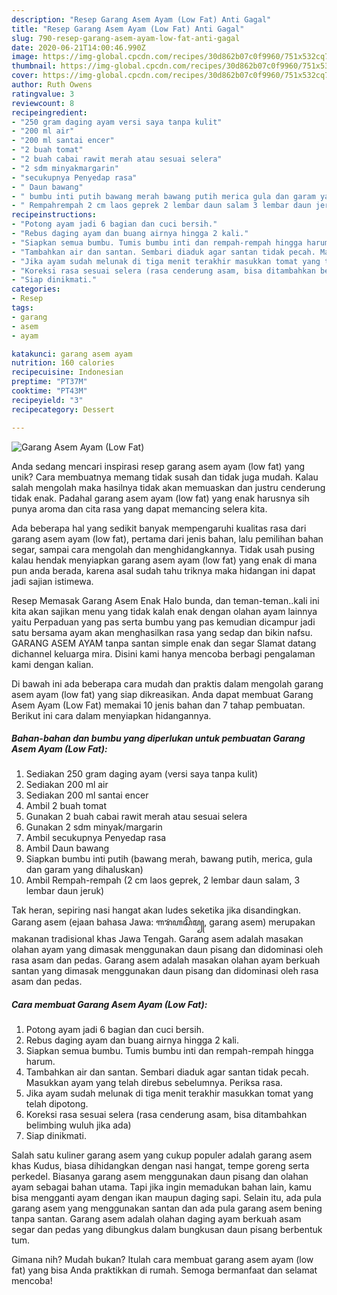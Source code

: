 ```yaml
---
description: "Resep Garang Asem Ayam (Low Fat) Anti Gagal"
title: "Resep Garang Asem Ayam (Low Fat) Anti Gagal"
slug: 790-resep-garang-asem-ayam-low-fat-anti-gagal
date: 2020-06-21T14:00:46.990Z
image: https://img-global.cpcdn.com/recipes/30d862b07c0f9960/751x532cq70/garang-asem-ayam-low-fat-foto-resep-utama.jpg
thumbnail: https://img-global.cpcdn.com/recipes/30d862b07c0f9960/751x532cq70/garang-asem-ayam-low-fat-foto-resep-utama.jpg
cover: https://img-global.cpcdn.com/recipes/30d862b07c0f9960/751x532cq70/garang-asem-ayam-low-fat-foto-resep-utama.jpg
author: Ruth Owens
ratingvalue: 3
reviewcount: 8
recipeingredient:
- "250 gram daging ayam versi saya tanpa kulit"
- "200 ml air"
- "200 ml santai encer"
- "2 buah tomat"
- "2 buah cabai rawit merah atau sesuai selera"
- "2 sdm minyakmargarin"
- "secukupnya Penyedap rasa"
- " Daun bawang"
- " bumbu inti putih bawang merah bawang putih merica gula dan garam yang dihaluskan"
- " Rempahrempah 2 cm laos geprek 2 lembar daun salam 3 lembar daun jeruk"
recipeinstructions:
- "Potong ayam jadi 6 bagian dan cuci bersih."
- "Rebus daging ayam dan buang airnya hingga 2 kali."
- "Siapkan semua bumbu. Tumis bumbu inti dan rempah-rempah hingga harum."
- "Tambahkan air dan santan. Sembari diaduk agar santan tidak pecah. Masukkan ayam yang telah direbus sebelumnya. Periksa rasa."
- "Jika ayam sudah melunak di tiga menit terakhir masukkan tomat yang telah dipotong."
- "Koreksi rasa sesuai selera (rasa cenderung asam, bisa ditambahkan belimbing wuluh jika ada)"
- "Siap dinikmati."
categories:
- Resep
tags:
- garang
- asem
- ayam

katakunci: garang asem ayam 
nutrition: 160 calories
recipecuisine: Indonesian
preptime: "PT37M"
cooktime: "PT43M"
recipeyield: "3"
recipecategory: Dessert

---
```



![Garang Asem Ayam (Low Fat)](https://img-global.cpcdn.com/recipes/30d862b07c0f9960/751x532cq70/garang-asem-ayam-low-fat-foto-resep-utama.jpg)

Anda sedang mencari inspirasi resep garang asem ayam (low fat) yang unik? Cara membuatnya memang tidak susah dan tidak juga mudah. Kalau salah mengolah maka hasilnya tidak akan memuaskan dan justru cenderung tidak enak. Padahal garang asem ayam (low fat) yang enak harusnya sih punya aroma dan cita rasa yang dapat memancing selera kita.

Ada beberapa hal yang sedikit banyak mempengaruhi kualitas rasa dari garang asem ayam (low fat), pertama dari jenis bahan, lalu pemilihan bahan segar, sampai cara mengolah dan menghidangkannya. Tidak usah pusing kalau hendak menyiapkan garang asem ayam (low fat) yang enak di mana pun anda berada, karena asal sudah tahu triknya maka hidangan ini dapat jadi sajian istimewa.

Resep Memasak Garang Asem Enak Halo bunda, dan teman-teman..kali ini kita akan sajikan menu yang tidak kalah enak dengan olahan ayam lainnya yaitu Perpaduan yang pas serta bumbu yang pas kemudian dicampur jadi satu bersama ayam akan menghasilkan rasa yang sedap dan bikin nafsu. GARANG ASEM AYAM tanpa santan simple enak dan segar Slamat datang dichannel keluarga mira. Disini kami hanya mencoba berbagi pengalaman kami dengan kalian.


Di bawah ini ada beberapa cara mudah dan praktis dalam mengolah garang asem ayam (low fat) yang siap dikreasikan. Anda dapat membuat Garang Asem Ayam (Low Fat) memakai 10 jenis bahan dan 7 tahap pembuatan. Berikut ini cara dalam menyiapkan hidangannya.

<!--inarticleads1-->

##### Bahan-bahan dan bumbu yang diperlukan untuk pembuatan Garang Asem Ayam (Low Fat):

1. Sediakan 250 gram daging ayam (versi saya tanpa kulit)
1. Sediakan 200 ml air
1. Sediakan 200 ml santai encer
1. Ambil 2 buah tomat
1. Gunakan 2 buah cabai rawit merah atau sesuai selera
1. Gunakan 2 sdm minyak/margarin
1. Ambil secukupnya Penyedap rasa
1. Ambil  Daun bawang
1. Siapkan  bumbu inti putih (bawang merah, bawang putih, merica, gula dan garam yang dihaluskan)
1. Ambil  Rempah-rempah (2 cm laos geprek, 2 lembar daun salam, 3 lembar daun jeruk)


Tak heran, sepiring nasi hangat akan ludes seketika jika disandingkan. Garang asem (ejaan bahasa Jawa: ꦒꦫꦁꦲꦱꦼꦩ꧀, garang asem) merupakan makanan tradisional khas Jawa Tengah. Garang asem adalah masakan olahan ayam yang dimasak menggunakan daun pisang dan didominasi oleh rasa asam dan pedas. Garang asem adalah masakan olahan ayam berkuah santan yang dimasak menggunakan daun pisang dan didominasi oleh rasa asam dan pedas. 

<!--inarticleads2-->

##### Cara membuat Garang Asem Ayam (Low Fat):

1. Potong ayam jadi 6 bagian dan cuci bersih.
1. Rebus daging ayam dan buang airnya hingga 2 kali.
1. Siapkan semua bumbu. Tumis bumbu inti dan rempah-rempah hingga harum.
1. Tambahkan air dan santan. Sembari diaduk agar santan tidak pecah. Masukkan ayam yang telah direbus sebelumnya. Periksa rasa.
1. Jika ayam sudah melunak di tiga menit terakhir masukkan tomat yang telah dipotong.
1. Koreksi rasa sesuai selera (rasa cenderung asam, bisa ditambahkan belimbing wuluh jika ada)
1. Siap dinikmati.


Salah satu kuliner garang asem yang cukup populer adalah garang asem khas Kudus, biasa dihidangkan dengan nasi hangat, tempe goreng serta perkedel. Biasanya garang asem menggunakan daun pisang dan olahan ayam sebagai bahan utama. Tapi jika ingin memadukan bahan lain, kamu bisa mengganti ayam dengan ikan maupun daging sapi. Selain itu, ada pula garang asem yang menggunakan santan dan ada pula garang asem bening tanpa santan. Garang asem adalah olahan daging ayam berkuah asam segar dan pedas yang dibungkus dalam bungkusan daun pisang berbentuk tum. 

Gimana nih? Mudah bukan? Itulah cara membuat garang asem ayam (low fat) yang bisa Anda praktikkan di rumah. Semoga bermanfaat dan selamat mencoba!
